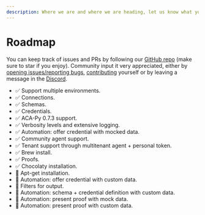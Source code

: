 ```yaml
---
description: Where we are and where we are heading, let us know what you want to see next!
---
```


# Roadmap

You can keep track of issues and PRs by following our [GitHub repo](https://github.com/animo/siera) (make sure to star if you enjoy). Community input it very appreciated, either by [opening issues/reporting bugs](https://github.com/animo/siera/issues), [contributing](contributing.md) yourself or by leaving a message in the [Discord](https://discord.gg/vXRVNh3DYD).&#x20;

- ✅ Support multiple environments.
- ✅ Connections.
- ✅ Schemas.
- ✅ Credentials.
- ✅ ACA-Py 0.7.3 support.
- ✅ Verbosity levels and extensive logging.
- ✅ Automation: offer credential with mocked data.
- ✅ Community agent support.
- ✅ Tenant support through multitenant agent + personal token.
- ✅ Brew install.
- ✅ Proofs.
- ✅ Chocolaty installation.
- 🚧 Apt-get installation.
- 🚧 Automation: offer credential with custom data.
- 🚧 Filters for output.
- 🚧 Automation: schema + credential definition with custom data.
- 🚧 Automation: present proof with mock data.
- 🚧 Automation: present proof with custom data.
